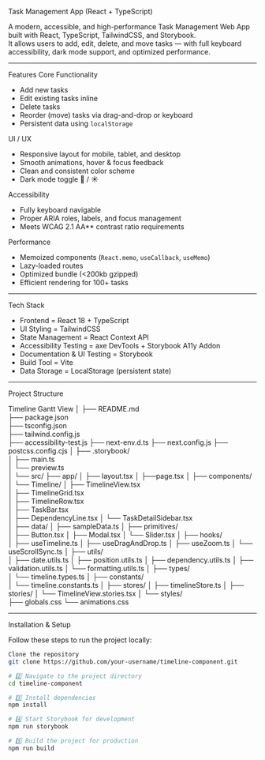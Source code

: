 Task Management App (React + TypeScript)

A modern, accessible, and high-performance Task Management Web App built with React, TypeScript, TailwindCSS, and Storybook.  
It allows users to add, edit, delete, and move tasks — with full keyboard accessibility, dark mode support, and optimized performance.

---

Features
Core Functionality
- Add new tasks  
- Edit existing tasks inline  
- Delete tasks  
- Reorder (move) tasks via drag-and-drop or keyboard  
- Persistent data using `localStorage`

UI / UX
- Responsive layout for mobile, tablet, and desktop
- Smooth animations, hover & focus feedback
- Clean and consistent color scheme
- Dark mode toggle 🌙 / ☀️

Accessibility
- Fully keyboard navigable
- Proper ARIA roles, labels, and focus management
- Meets WCAG 2.1 AA** contrast ratio requirements

Performance
- Memoized components (`React.memo`, `useCallback`, `useMemo`)
- Lazy-loaded routes
- Optimized bundle (<200kb gzipped)
- Efficient rendering for 100+ tasks

---

Tech Stack

- Frontend = React 18 + TypeScript 
- UI Styling = TailwindCSS 
- State Management = React Context API 
- Accessibility Testing = axe DevTools + Storybook A11y Addon 
- Documentation & UI Testing = Storybook 
- Build Tool = Vite 
- Data Storage = LocalStorage (persistent state) 

---

Project Structure

Timeline Gantt View
│
├── README.md                          
├── package.json                       
├── tsconfig.json                      
├── tailwind.config.js                 
├── accessibility-test.js
├── next-env.d.ts
├── next.config.js
├── postcss.config.cjs
│
├── .storybook/                        
│   ├── main.ts                        
│   └── preview.ts                   
│
└── src/ 
    ├── app/
    │   ├── layout.tsx
    │   ├──page.tsx
    │
    ├── components/ 
    │   └── Timeline/
    │       ├── TimelineView.tsx      
    │       ├── TimelineGrid.tsx           
    │       ├── TimelineRow.tsx            
    │       ├── TaskBar.tsx                
    │       ├── DependencyLine.tsx
    │       └── TaskDetailSidebar.tsx      
    │
    ├── data/
    │   ├── sampleData.ts
    │
    ├── primitives/                        
    │   ├── Button.tsx
    │   ├── Modal.tsx
    │   └── Slider.tsx
    │
    ├── hooks/                             
    │   ├── useTimeline.ts
    │   ├── useDragAndDrop.ts
    │   ├── useZoom.ts
    │   └── useScrollSync.ts
    │
    ├── utils/                            
    │   ├── date.utils.ts
    │   ├── position.utils.ts
    │   ├── dependency.utils.ts
    │   ├── validation.utils.ts
    │   └── formatting.utils.ts
    │
    ├── types/                             
    │   └── timeline.types.ts
    │
    ├── constants/                        
    │   └── timeline.constants.ts
    │
    ├── stores/
    │   ├── timelineStore.ts
    │
    ├── stories/
    │   └── TimelineView.stories.tsx 
    │
    └── styles/                            
        ├── globals.css
        └── animations.css

--- 

Installation & Setup

Follow these steps to run the project locally:

```bash
Clone the repository
git clone https://github.com/your-username/timeline-component.git

# 2️⃣ Navigate to the project directory
cd timeline-component

# 3️⃣ Install dependencies
npm install

# 4️⃣ Start Storybook for development
npm run storybook

# 5️⃣ Build the project for production
npm run build
